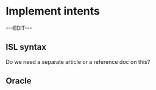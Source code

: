 ﻿---
sidebar_position: 5
---

# Implement intents

---EDIT---

## ISL syntax

Do we need a separate article or a reference doc on this?

## Oracle